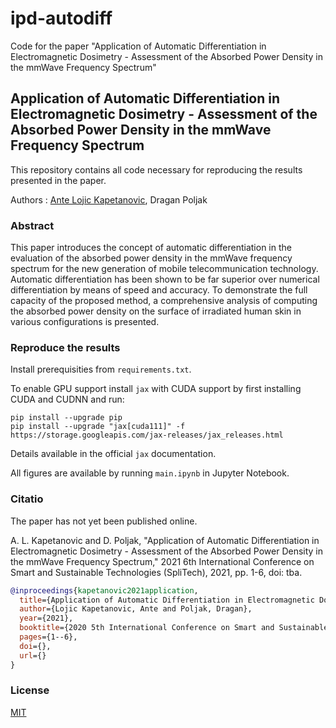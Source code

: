 # ipd-autodiff

Code for the paper "Application of Automatic Differentiation in Electromagnetic Dosimetry - Assessment of the Absorbed Power Density in the mmWave Frequency Spectrum"

## Application of Automatic Differentiation in Electromagnetic Dosimetry - Assessment of the Absorbed Power Density in the mmWave Frequency Spectrum

This repository contains all code necessary for reproducing the results presented in the paper.

Authors : [Ante Lojic Kapetanovic](http://adria.fesb.hr/~alojic00/), Dragan Poljak

### Abstract

This paper introduces the concept of automatic differentiation in the evaluation of the absorbed power density in the mmWave frequency spectrum for the new generation of mobile telecommunication technology.
Automatic differentiation has been shown to be far superior over numerical differentiation by means of speed and accuracy.
To demonstrate the full capacity of the proposed method, a comprehensive analysis of computing the absorbed power density on the surface of irradiated human skin in various configurations is presented.

### Reproduce the results

Install prerequisities from `requirements.txt`.

To enable GPU support install `jax` with CUDA support by first installing CUDA and CUDNN and run:
```shel
pip install --upgrade pip
pip install --upgrade "jax[cuda111]" -f https://storage.googleapis.com/jax-releases/jax_releases.html

```
Details available in the official `jax` documentation.

All figures are available by running `main.ipynb` in Jupyter Notebook.

### Citatio

The paper has not yet been published online.

A. L. Kapetanovic and D. Poljak, "Application of Automatic Differentiation in Electromagnetic Dosimetry - Assessment of the Absorbed Power Density in the mmWave Frequency Spectrum," 2021 6th International Conference on Smart and Sustainable Technologies (SpliTech), 2021, pp. 1-6, doi: tba.

```bibtex
@inproceedings{kapetanovic2021application,
  title={Application of Automatic Differentiation in Electromagnetic Dosimetry - {Assessment} of the Absorbed Power Density in the {mmWave} Frequency Spectrum},
  author={Lojic Kapetanovic, Ante and Poljak, Dragan},
  year={2021},
  booktitle={2020 5th International Conference on Smart and Sustainable Technologies (SpliTech)},
  pages={1--6},
  doi={},
  url={}
}
```

### License

[MIT](https://github.com/antelk/ipd-autodiff/blob/main/LICENSE)
